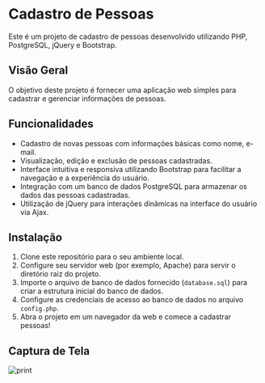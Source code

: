# Cadastro de Pessoas
Este é um projeto de cadastro de pessoas desenvolvido utilizando PHP, PostgreSQL, jQuery e Bootstrap.

## Visão Geral
O objetivo deste projeto é fornecer uma aplicação web simples para cadastrar e gerenciar informações de pessoas.

## Funcionalidades
- Cadastro de novas pessoas com informações básicas como nome, e-mail.
- Visualização, edição e exclusão de pessoas cadastradas.
- Interface intuitiva e responsiva utilizando Bootstrap para facilitar a navegação e a experiência do usuário.
- Integração com um banco de dados PostgreSQL para armazenar os dados das pessoas cadastradas.
- Utilização de jQuery para interações dinâmicas na interface do usuário via Ajax.

## Instalação
1. Clone este repositório para o seu ambiente local.
2. Configure seu servidor web (por exemplo, Apache) para servir o diretório raiz do projeto.
3. Importe o arquivo de banco de dados fornecido (`database.sql`) para criar a estrutura inicial do banco de dados.
4. Configure as credenciais de acesso ao banco de dados no arquivo `config.php`.
5. Abra o projeto em um navegador da web e comece a cadastrar pessoas!

## Captura de Tela
![print](https://github.com/gustavoorlandomachadosilva/CadastroDePessoas/assets/109483757/244242b5-1e51-4cf2-83b9-e31c2872e70a)


